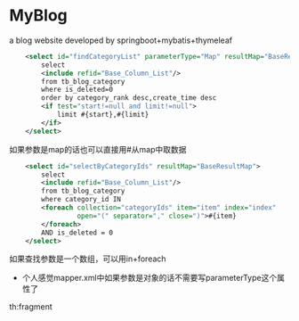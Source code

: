 # MyBlog
a blog website developed by springboot+mybatis+thymeleaf
```xml
    <select id="findCategoryList" parameterType="Map" resultMap="BaseResultMap">
        select
        <include refid="Base_Column_List"/>
        from tb_blog_category
        where is_deleted=0
        order by category_rank desc,create_time desc
        <if test="start!=null and limit!=null">
            limit #{start},#{limit}
        </if>
    </select>
```
如果参数是map的话也可以直接用#从map中取数据
```xml
    <select id="selectByCategoryIds" resultMap="BaseResultMap">
        select
        <include refid="Base_Column_List"/>
        from tb_blog_category
        where category_id IN
        <foreach collection="categoryIds" item="item" index="index"
                 open="(" separator="," close=")">#{item}
        </foreach>
        AND is_deleted = 0
    </select>

```
如果查找参数是一个数组，可以用in+foreach
- 个人感觉mapper.xml中如果参数是对象的话不需要写parameterType这个属性了

th:fragment